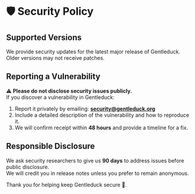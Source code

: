 # 🛡️ Security Policy

## Supported Versions
We provide security updates for the latest major release of Gentleduck.  
Older versions may not receive patches.

## Reporting a Vulnerability
⚠️ **Please do not disclose security issues publicly.**  
If you discover a vulnerability in Gentleduck:

1. Report it privately by emailing: **security@gentleduck.org**
2. Include a detailed description of the vulnerability and how to reproduce it.
3. We will confirm receipt within **48 hours** and provide a timeline for a fix.

## Responsible Disclosure
We ask security researchers to give us **90 days** to address issues before public disclosure.  
We will credit you in release notes unless you prefer to remain anonymous.

Thank you for helping keep Gentleduck secure 🦆.


